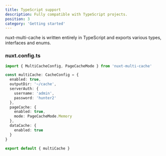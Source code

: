 ```yaml
---
title: TypeScript support
description: Fully compatible with TypeScript projects.
position: 3
category: 'Getting started'
---
```


<p className="lead">
nuxt-multi-cache is written entirely in TypeScript and exports various types,
interfaces and enums.
</p>

### nuxt.config.ts

```typescript
import { MultiCacheConfig, PageCacheMode } from 'nuxt-multi-cache'

const multiCache: CacheConfig = {
  enabled: true,
  outputDir: '~/cache',
  serverAuth: {
    username: 'admin',
    password: 'hunter2'
  },
  pageCache: {
    enabled: true,
    mode: PageCacheMode.Memory
  },
  dataCache: {
    enabled: true
  }
}

export default { multiCache }
```
